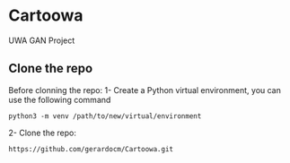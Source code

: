 # Cartoowa
UWA GAN Project

## Clone the repo
Before clonning the repo:
1- Create a Python virtual environment, you can use the following command

`python3 -m venv /path/to/new/virtual/environment`

2- Clone the repo:

`https://github.com/gerardocm/Cartoowa.git`
